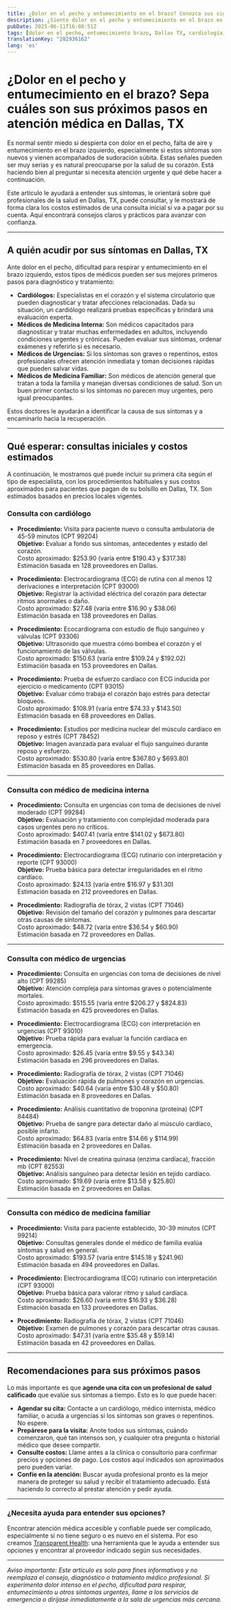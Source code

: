 ```yaml
---
title: ¿Dolor en el pecho y entumecimiento en el brazo? Conozca sus siguientes pasos en atención médica en Dallas, TX
description: ¿Siente dolor en el pecho y entumecimiento en el brazo en Dallas, TX? Sepa qué especialistas consultar y el costo estimado de la primera consulta para tomar las mejores decisiones.
pubDate: 2025-06-11T16:08:51Z
tags: [dolor en el pecho, entumecimiento brazo, Dallas TX, cardiología, costos de salud, síntomas, navegación en salud]
translationKey: "282936162"
lang: 'es'
---
```


# ¿Dolor en el pecho y entumecimiento en el brazo? Sepa cuáles son sus próximos pasos en atención médica en Dallas, TX

Es normal sentir miedo si despierta con dolor en el pecho, falta de aire y entumecimiento en el brazo izquierdo, especialmente si estos síntomas son nuevos y vienen acompañados de sudoración súbita. Estas señales pueden ser muy serias y es natural preocuparse por la salud de su corazón. Está haciendo bien al preguntar si necesita atención urgente y qué debe hacer a continuación.

Este artículo le ayudará a entender sus síntomas, le orientará sobre qué profesionales de la salud en Dallas, TX, puede consultar, y le mostrará de forma clara los costos estimados de una consulta inicial si va a pagar por su cuenta. Aquí encontrará consejos claros y prácticos para avanzar con confianza.

---

## A quién acudir por sus síntomas en Dallas, TX

Ante dolor en el pecho, dificultad para respirar y entumecimiento en el brazo izquierdo, estos tipos de médicos pueden ser sus mejores primeros pasos para diagnóstico y tratamiento:

- **Cardiólogos:** Especialistas en el corazón y el sistema circulatorio que pueden diagnosticar y tratar afecciones relacionadas. Dada su situación, un cardiólogo realizará pruebas específicas y brindará una evaluación experta.
- **Médicos de Medicina Interna:** Son médicos capacitados para diagnosticar y tratar muchas enfermedades en adultos, incluyendo condiciones urgentes y crónicas. Pueden evaluar sus síntomas, ordenar exámenes y referirlo si es necesario.
- **Médicos de Urgencias:** Si los síntomas son graves o repentinos, estos profesionales ofrecen atención inmediata y toman decisiones rápidas que pueden salvar vidas.
- **Médicos de Medicina Familiar:** Son médicos de atención general que tratan a toda la familia y manejan diversas condiciones de salud. Son un buen primer contacto si los síntomas no parecen muy urgentes, pero igual preocupantes.

Estos doctores le ayudarán a identificar la causa de sus síntomas y a encaminarlo hacia la recuperación.

---

## Qué esperar: consultas iniciales y costos estimados

A continuación, le mostramos qué puede incluir su primera cita según el tipo de especialista, con los procedimientos habituales y sus costos aproximados para pacientes que pagan de su bolsillo en Dallas, TX. Son estimados basados en precios locales vigentes.

### Consulta con cardiólogo

- **Procedimiento:** Visita para paciente nuevo o consulta ambulatoria de 45-59 minutos (CPT 99204)  
  **Objetivo:** Evaluar a fondo sus síntomas, antecedentes y estado del corazón.  
  Costo aproximado: $253.90 (varía entre $190.43 y $317.38)  
  Estimación basada en 128 proveedores en Dallas.

- **Procedimiento:** Electrocardiograma (ECG) de rutina con al menos 12 derivaciones e interpretación (CPT 93000)  
  **Objetivo:** Registrar la actividad eléctrica del corazón para detectar ritmos anormales o daño.  
  Costo aproximado: $27.48 (varía entre $16.90 y $38.06)  
  Estimación basada en 138 proveedores en Dallas.

- **Procedimiento:** Ecocardiograma con estudio de flujo sanguíneo y válvulas (CPT 93306)  
  **Objetivo:** Ultrasonido que muestra cómo bombea el corazón y el funcionamiento de las válvulas.  
  Costo aproximado: $150.63 (varía entre $109.24 y $192.02)  
  Estimación basada en 153 proveedores en Dallas.

- **Procedimiento:** Prueba de esfuerzo cardíaco con ECG inducida por ejercicio o medicamento (CPT 93015)  
  **Objetivo:** Evaluar cómo trabaja el corazón bajo estrés para detectar bloqueos.  
  Costo aproximado: $108.91 (varía entre $74.33 y $143.50)  
  Estimación basada en 68 proveedores en Dallas.

- **Procedimiento:** Estudios por medicina nuclear del músculo cardíaco en reposo y estrés (CPT 78452)  
  **Objetivo:** Imagen avanzada para evaluar el flujo sanguíneo durante reposo y esfuerzo.  
  Costo aproximado: $530.80 (varía entre $367.80 y $693.80)  
  Estimación basada en 85 proveedores en Dallas.

---

### Consulta con médico de medicina interna

- **Procedimiento:** Consulta en urgencias con toma de decisiones de nivel moderado (CPT 99284)  
  **Objetivo:** Evaluación y tratamiento con complejidad moderada para casos urgentes pero no críticos.  
  Costo aproximado: $407.41 (varía entre $141.02 y $673.80)  
  Estimación basada en 7 proveedores en Dallas.

- **Procedimiento:** Electrocardiograma (ECG) rutinario con interpretación y reporte (CPT 93000)  
  **Objetivo:** Prueba básica para detectar irregularidades en el ritmo cardíaco.  
  Costo aproximado: $24.13 (varía entre $16.97 y $31.30)  
  Estimación basada en 212 proveedores en Dallas.

- **Procedimiento:** Radiografía de tórax, 2 vistas (CPT 71046)  
  **Objetivo:** Revisión del tamaño del corazón y pulmones para descartar otras causas de síntomas.  
  Costo aproximado: $48.72 (varía entre $36.54 y $60.90)  
  Estimación basada en 72 proveedores en Dallas.

---

### Consulta con médico de urgencias

- **Procedimiento:** Consulta en urgencias con toma de decisiones de nivel alto (CPT 99285)  
  **Objetivo:** Atención compleja para síntomas graves o potencialmente mortales.  
  Costo aproximado: $515.55 (varía entre $206.27 y $824.83)  
  Estimación basada en 425 proveedores en Dallas.

- **Procedimiento:** Electrocardiograma (ECG) con interpretación en urgencias (CPT 93010)  
  **Objetivo:** Prueba rápida para evaluar la función cardíaca en emergencia.  
  Costo aproximado: $26.45 (varía entre $9.55 y $43.34)  
  Estimación basada en 296 proveedores en Dallas.

- **Procedimiento:** Radiografía de tórax, 2 vistas (CPT 71046)  
  **Objetivo:** Evaluación rápida de pulmones y corazón en urgencias.  
  Costo aproximado: $40.64 (varía entre $30.48 y $50.80)  
  Estimación basada en 8 proveedores en Dallas.

- **Procedimiento:** Análisis cuantitativo de troponina (proteína) (CPT 84484)  
  **Objetivo:** Prueba de sangre para detectar daño al músculo cardíaco, posible infarto.  
  Costo aproximado: $64.83 (varía entre $14.66 y $114.99)  
  Estimación basada en 2 proveedores en Dallas.

- **Procedimiento:** Nivel de creatina quinasa (enzima cardíaca), fracción mb (CPT 82553)  
  **Objetivo:** Análisis sanguíneo para detectar lesión en tejido cardíaco.  
  Costo aproximado: $19.69 (varía entre $13.58 y $25.80)  
  Estimación basada en 2 proveedores en Dallas.

---

### Consulta con médico de medicina familiar

- **Procedimiento:** Visita para paciente establecido, 30-39 minutos (CPT 99214)  
  **Objetivo:** Consultas generales donde el médico de familia evalúa síntomas y salud en general.  
  Costo aproximado: $193.57 (varía entre $145.18 y $241.96)  
  Estimación basada en 494 proveedores en Dallas.

- **Procedimiento:** Electrocardiograma (ECG) rutinario con interpretación (CPT 93000)  
  **Objetivo:** Prueba básica para valorar ritmo y salud cardíaca.  
  Costo aproximado: $26.60 (varía entre $16.93 y $36.28)  
  Estimación basada en 133 proveedores en Dallas.

- **Procedimiento:** Radiografía de tórax, 2 vistas (CPT 71046)  
  **Objetivo:** Examen de pulmones y corazón para descartar otras causas.  
  Costo aproximado: $47.31 (varía entre $35.48 y $59.14)  
  Estimación basada en 42 proveedores en Dallas.

---

## Recomendaciones para sus próximos pasos

Lo más importante es que **agende una cita con un profesional de salud calificado** que evalúe sus síntomas a tiempo. Esto es lo que puede hacer:

- **Agendar su cita:** Contacte a un cardiólogo, médico internista, médico familiar, o acuda a urgencias si los síntomas son graves o repentinos. No espere.  
- **Prepárese para la visita:** Anote todos sus síntomas, cuándo comenzaron, qué tan intensos son, y cualquier otra pregunta o historial médico que desee compartir.  
- **Consulte costos:** Llame antes a la clínica o consultorio para confirmar precios y opciones de pago. Los costos aquí indicados son aproximados pero pueden variar.  
- **Confíe en la atención:** Buscar ayuda profesional pronto es la mejor manera de proteger su salud y recibir el tratamiento adecuado. Está haciendo lo correcto al prestar atención y pedir ayuda.

---

### ¿Necesita ayuda para entender sus opciones?

Encontrar atención médica accesible y confiable puede ser complicado, especialmente si no tiene seguro o es nuevo en el sistema. Por eso creamos [Transparent Health](https://transparenthealth.ai): una herramienta que le ayuda a entender sus opciones y encontrar al proveedor indicado según sus necesidades.

---

*Aviso importante: Este artículo es solo para fines informativos y no reemplaza el consejo, diagnóstico o tratamiento médico profesional. Si experimenta dolor intenso en el pecho, dificultad para respirar, entumecimiento u otros síntomas urgentes, llame a los servicios de emergencia o diríjase inmediatamente a la sala de urgencias más cercana.*